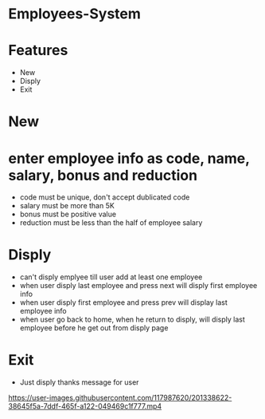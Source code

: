 # Employees-System

# Features
- New
- Disply
- Exit

# New
# enter employee info as code, name, salary, bonus and reduction
- code must be unique, don't accept dublicated code
- salary must be more than 5K
- bonus must be positive value
- reduction must be less than the half of employee salary

# Disply
- can't disply emplyee till user add at least one employee 
- when user disply last employee and press next will disply first employee info
- when user disply first employee and press prev will display last employee info
- when user go back to home, when he return to disply, will disply last employee before he get out from disply page
# Exit
- Just disply thanks message for user

https://user-images.githubusercontent.com/117987620/201338622-38645f5a-7ddf-465f-a122-049469c1f777.mp4


